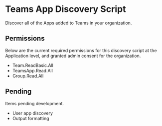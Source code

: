 # Teams App Discovery Script

Discover all of the Apps added to Teams in your organization.

## Permissions

Below are the current required permissions for this discovery script at the Application level, and granted admin consent for the organization. 

- Team.ReadBasic.All
- TeamsApp.Read.All
- Group.Read.All

## Pending

Items pending development.

- User app discovery
- Output formatting
